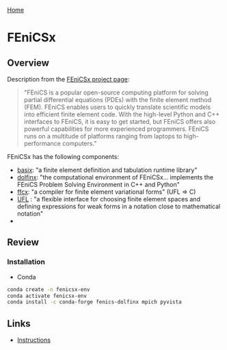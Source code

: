 [Home](../readme)
# FEniCSx

## Overview
Description from the [FEniCSx project page](https://fenicsproject.org/):

> "FEniCS is a popular open-source computing platform for solving partial differential equations (PDEs) with the finite element method (FEM). FEniCS enables users to quickly translate scientific models into efficient finite element code. With the high-level Python and C++ interfaces to FEniCS, it is easy to get started, but FEniCS offers also powerful capabilities for more experienced programmers. FEniCS runs on a multitude of platforms ranging from laptops to high-performance computers."

FEniCSx has the following components:
- [basix](https://github.com/FEniCS/basix): "a finite element definition and tabulation runtime library"
- [dolfinx](https://github.com/fenics/dolfinx): "the computational environment of FEniCSx... implements the FEniCS Problem Solving Environment in C++ and Python"
- [ffcx](https://github.com/fenics/ffcx):  "a compiler for finite element variational forms" (UFL => C)
- [UFL](https://github.com/fenics/ufl) : "a flexible interface for choosing finite element spaces and defining expressions for weak forms in a notation close to mathematical notation"
- 
## Review 

### Installation

- Conda

```bash
conda create -n fenicsx-env
conda activate fenicsx-env
conda install -c conda-forge fenics-dolfinx mpich pyvista
```

## Links

- [Instructions](https://fenicsproject.org/download/)